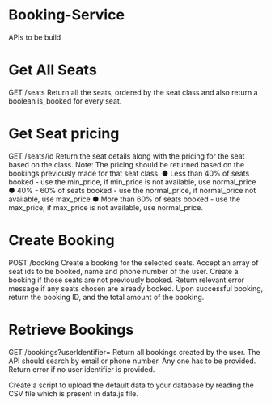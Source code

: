 # Booking-Service

APIs to be build

# Get All Seats
GET /seats
Return all the seats, ordered by the seat class and also return a boolean is_booked
for every seat.

# Get Seat pricing
GET /seats/id
Return the seat details along with the pricing for the seat based on the class.
Note: The pricing should be returned based on the bookings previously made for
that seat class.
● Less than 40% of seats booked - use the min_price, if min_price is not
available, use normal_price
● 40% - 60% of seats booked - use the normal_price, if normal_price not
available, use max_price
● More than 60% of seats booked - use the max_price, if max_price is not
available, use normal_price.

# Create Booking
POST /booking
Create a booking for the selected seats.
Accept an array of seat ids to be booked, name and phone number of the user.
Create a booking if those seats are not previously booked. Return relevant error
message if any seats chosen are already booked.
Upon successful booking, return the booking ID, and the total amount of the
booking.

# Retrieve Bookings
GET /bookings?userIdentifier=<email or phone number>
Return all bookings created by the user. The API should search by email or phone
number. Any one has to be provided. Return error if no user identifier is provided.

Create a script to upload the default data to your database by reading the
CSV file which is present in data.js file.
